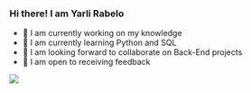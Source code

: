### Hi there! I am Yarli Rabelo 

- 🔭 I am currently working on my knowledge 
- 🌱 I am currently learning Python and SQL 
- 👯 I am looking forward to collaborate on Back-End projects 
- 🤔 I am open to receiving feedback  

<a href="https://www.linkedin.com/in/yarli-rabelo-17413a77/" target="_blank"><img src="https://img.shields.io/badge/-LinkedIn-%230077B5?style=for-the-badge&logo=linkedin&logoColor=white" target="_blank"></a> 





